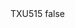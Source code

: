 <?xml version="1.0" encoding="UTF-8"?>
<CustomMetadata xmlns="http://soap.sforce.com/2006/04/metadata">
    <label>TXU515</label>
    <protected>false</protected>
</CustomMetadata>

